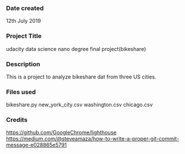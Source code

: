 ### Date created
12th July 2019
### Project Title
udacity data science nano degree final project(bikeshare)
### Description
This is a project to analyze bikeshare dat from three US cities.

### Files used
bikeshare.py
new_york_city.csv
washington.csv
chicago.csv

### Credits
https://github.com/GoogleChrome/lighthouse
https://medium.com/@steveamaza/how-to-write-a-proper-git-commit-message-e028865e5791
